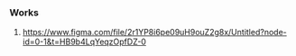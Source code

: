 ### Works

1) https://www.figma.com/file/2r1YP8i6pe09uH9ouZ2g8x/Untitled?node-id=0-1&t=HB9b4LqYeqzOpfDZ-0